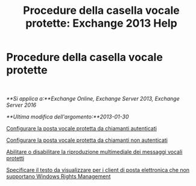 ﻿---
title: 'Procedure della casella vocale protette: Exchange 2013 Help'
TOCTitle: Procedure della casella vocale protette
ms:assetid: 8547fc92-58f6-40f1-9685-3d43ba9b64a0
ms:mtpsurl: https://technet.microsoft.com/it-it/library/JJ938013(v=EXCHG.150)
ms:contentKeyID: 52057285
ms.date: 05/22/2018
mtps_version: v=EXCHG.150
ms.translationtype: MT
---

# Procedure della casella vocale protette

 

_**Si applica a:**Exchange Online, Exchange Server 2013, Exchange Server 2016_

_**Ultima modifica dell'argomento:**2013-01-30_

[Configurare la posta vocale protetta da chiamanti autenticati](configure-protected-voice-mail-from-authenticated-callers-exchange-2013-help.md)

[Configurare la posta vocale protetta da chiamanti non autenticati](configure-protected-voice-mail-from-unauthenticated-callers-exchange-2013-help.md)

[Abilitare o disabilitare la riproduzione multimediale dei messaggi vocali protetti](enable-or-disable-multimedia-playback-of-protected-voice-messages-exchange-2013-help.md)

[Specificare il testo da visualizzare per i client di posta elettronica che non supportano Windows Rights Management](specify-the-text-to-display-for-email-clients-that-don-t-support-windows-rights-management-exchange-2013-help.md)

